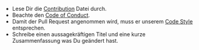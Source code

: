 * Lese Dir die [Contribution](CONTRIBUTING.md) Datei durch.
* Beachte den [Code of Conduct](CODE_OF_CONDUCT.md).   
* Damit der Pull Request angenommen wird, muss er unserem [Code Style](http://wiki.octoawesome.net/wiki/Coding_Styles) entsprechen.
* Schreibe einen aussagekräftigen Titel und eine kurze Zusammenfassung was Du geändert hast.